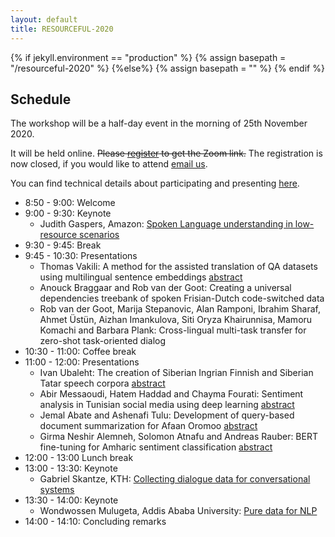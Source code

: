 ```yaml
---
layout: default
title: RESOURCEFUL-2020
---
```

{% if jekyll.environment  == "production" %}
        {% assign basepath = "/resourceful-2020" %}
        {%else%}
        {% assign basepath = "" %}
        {% endif %}

## Schedule

The workshop will be a half-day event in the morning of 25th November 2020.

It will be held online. ~~Please [register](https://sunet.artologik.net/gu/SLTC2020-registration) to get the Zoom link.~~ The registration is now closed, if you would like to attend [email us](mailto:resourceful2020@easychair.org).

You can find technical details about participating and presenting [here](https://spraakbanken.gu.se/en/sltc2020/instructions).

  - 8:50 - 9:00: Welcome
  - 9:00 - 9:30: Keynote
  	* Judith Gaspers, Amazon: [Spoken Language understanding in low-resource scenarios]({{basepath}}/invited_speakers.html)
  - 9:30 - 9:45: Break
  - 9:45 - 10:30: Presentations
	* Thomas Vakili: A method for the assisted translation of QA datasets using multilingual sentence embeddings [abstract]({{basepath}}/papers/RESOURCEFUL-2020_paper_4.pdf)
	* Anouck Braggaar and Rob van der Goot: Creating a universal dependencies treebank of spoken Frisian-Dutch code-switched data
	* Rob van der Goot, Marija Stepanovic, Alan Ramponi, Ibrahim Sharaf, Ahmet Üstün, Aizhan Imankulova, Siti Oryza Khairunnisa, Mamoru Komachi and Barbara Plank: Cross-lingual multi-task transfer for zero-shot task-oriented dialog
  - 10:30 - 11:00: Coffee break
  - 11:00 - 12:00: Presentations
	* Ivan Ubaleht: The creation of Siberian Ingrian Finnish and Siberian Tatar speech corpora [abstract]({{basepath}}/papers/RESOURCEFUL-2020_paper_5.pdf)
	* Abir Messaoudi, Hatem Haddad and Chayma Fourati: Sentiment analysis in Tunisian social media using deep learning [abstract]({{basepath}}/papers/RESOURCEFUL-2020_paper_6.pdf)
	* Jemal Abate and Ashenafi Tulu: Development of query-based document summarization for Afaan Oromoo [abstract]({{basepath}}/papers/RESOURCEFUL-2020_paper_1.pdf)
	* Girma Neshir Alemneh, Solomon Atnafu and Andreas Rauber: BERT fine-tuning for Amharic sentiment classification [abstract]({{basepath}}/papers/RESOURCEFUL-2020_paper_3.pdf)
  - 12:00 - 13:00 Lunch break
  - 13:00 - 13:30: Keynote
  	* Gabriel Skantze, KTH: [Collecting dialogue data for conversational systems]({{basepath}}/invited_speakers.html)
  - 13:30 - 14:00: Keynote
  	* Wondwossen Mulugeta, Addis Ababa University: [Pure data for NLP]({{basepath}}/invited_speakers.html)
  - 14:00 - 14:10: Concluding remarks
